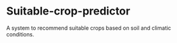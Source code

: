 # Suitable-crop-predictor
A system to recommend suitable crops based on soil and climatic conditions.
